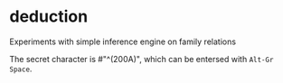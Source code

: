# deduction
Experiments with simple inference engine on family relations

The secret character is #"^(200A)", which can be entersed with `Alt-Gr Space`.
